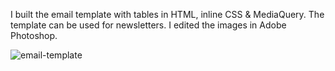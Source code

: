 I built the email template with tables in HTML, inline CSS & MediaQuery. The template can be used for newsletters. I edited the images in Adobe Photoshop.

![email-template](https://user-images.githubusercontent.com/74569872/160733452-326de487-bf91-4c35-8040-cd0637c88e58.png)
